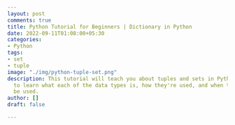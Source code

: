 ```yaml
---
layout: post
comments: true
title: Python Tutorial for Beginners | Dictionary in Python
date: 2022-09-11T01:08:00+05:30
categories:
- Python
tags:
- set
- tuple
image: "./img/python-tuple-set.png"
description: This tutorial will teach you about tuples and sets in Python. Read on
  to learn what each of the data types is, how they're used, and when they should
  be used.
author: []
draft: false

---
```

